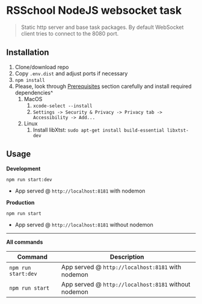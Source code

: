 # RSSchool NodeJS websocket task

> Static http server and base task packages. 
> By default WebSocket client tries to connect to the 8080 port.

## Installation
1. Clone/download repo
2. Copy `.env.dist` and adjust ports if necessary
3. `npm install`
4. Please, look through [Prerequisites](https://nutjs.dev/tutorials/first_steps) section carefully and install required dependencies^
   1. MacOS
      1. `xcode-select --install`
      2. `Settings -> Security & Privacy -> Privacy tab -> Accessibility -> Add...`
   2. Linux
      1. Install libXtst: `sudo apt-get install build-essential libxtst-dev`

## Usage
**Development**

`npm run start:dev`

* App served @ `http://localhost:8181` with nodemon

**Production**

`npm run start`

* App served @ `http://localhost:8181` without nodemon

---

**All commands**

| Command             | Description                                          |
|---------------------|------------------------------------------------------|
| `npm run start:dev` | App served @ `http://localhost:8181` with nodemon    |
| `npm run start`     | App served @ `http://localhost:8181` without nodemon |
